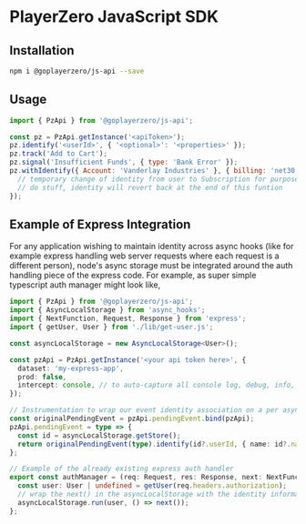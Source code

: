 # PlayerZero JavaScript SDK

## Installation

```bash
npm i @goplayerzero/js-api --save
```

## Usage

```javascript
import { PzApi } from '@goplayerzero/js-api';

const pz = PzApi.getInstance('<apiToken>');
pz.identify('<userId>', { '<optional>': '<properties>' });
pz.track('Add to Cart');
pz.signal('Insufficient Funds', { type: 'Bank Error' });
pz.withIdentify({ Account: 'Vanderlay Industries' }, { billing: 'net30' }, () => {
  // temporary change of identity from user to Subscription for purpose of side activity
  // do stuff, identity will revert back at the end of this funtion
});
```

## Example of Express Integration

For any application wishing to maintain identity across async hooks (like for example express handling web server
requests where each request is a different person), node's async storage must be integrated around the auth handling
piece of the express code. For example, as super simple typescript auth manager might look like,

```typescript
import { PzApi } from '@goplayerzero/js-api';
import { AsyncLocalStorage } from 'async_hooks';
import { NextFunction, Request, Response } from 'express';
import { getUser, User } from './lib/get-user.js';

const asyncLocalStorage = new AsyncLocalStorage<User>();

const pzApi = PzApi.getInstance('<your api token here>', {
  dataset: 'my-express-app',
  prod: false,
  intercept: console, // to auto-capture all console log, debug, info, warn, error outputs
});

// Instrumentation to wrap our event identity association on a per async call
const originalPendingEvent = pzApi.pendingEvent.bind(pzApi);
pzApi.pendingEvent = type => {
  const id = asyncLocalStorage.getStore();
  return originalPendingEvent(type).identify(id?.userId, { name: id?.name, tenantId: id?.tenantId });
};

// Example of the already existing express auth handler
export const authManager = (req: Request, res: Response, next: NextFunction) => {
  const user: User | undefined = getUser(req.headers.authorization);
  // wrap the next() in the asyncLocalStorage with the identity information desired
  asyncLocalStorage.run(user, () => next());
};
```
